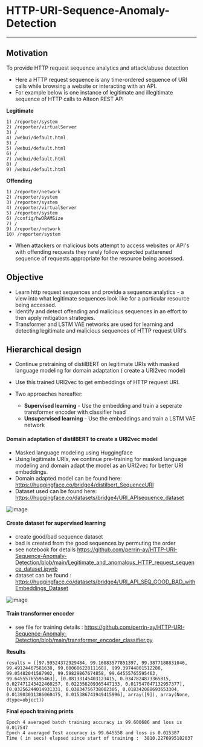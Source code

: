 # HTTP-URI-Sequence-Anomaly-Detection

---

## Motivation

To provide HTTP request sequence analytics and attack/abuse detection

- Here a HTTP request sequence is any time-ordered sequence of URI calls while browsing a website or interacting with an API.
- For example below is one instance of legitimate and illegitimate sequence of HTTP calls to Alteon REST API

**Legitimate**
```
1) /reporter/system
2) /reporter/virtualServer
3) /
4) /webui/default.html
5) /
5) /webui/default.html
6) /
7) /webui/default.html
8) /
9) /webui/default.html
```
**Offending**
```
1) /reporter/network
2) /reporter/system
3) /reporter/system
4) /reporter/virtualServer
5) /reporter/system
6) /config/hwDRAMSize
7) /
9) /reporter/network
10) /reporter/system 
```

- When attackers or malicious bots attempt to access websites or API's with offending requests they rarely follow expected patterened sequence of requests appropriate for the resource being accessed.

## Objective

- Learn http request sequences and provide a sequence analytics - a view into what legitimate sequences look like for a particular resource being accessed.
- Identify and detect offending and malicious sequences in an effort to then apply mitigation strategies.
- Transformer and LSTM VAE networks are used for learning and detecting legitimate and malicious sequences of HTTP request URI's
 

## Hierarchical design

- Continue pretraining of distilBERT on legitimate URIs with masked language modeling for domain adaptation ( create a URI2vec model)
- Use this trained URI2vec to get embeddings of HTTP request URI.
- Two approaches hereafter:
  
   - **Supervised learning** - Use the embedding and train a seperate transformer encoder with classifier head
   - **Unsupervised learning** - Use the embeddings and train a LSTM VAE network

#### Domain adaptation of distilBERT to create a URI2vec model

- Masked language modeling using Huggingface
- Using legitimate URIs, we continue pre-training for masked language modeling and domain adapt the model as an URI2vec for better URI embeddings.
- Domain adapted model can be found here: https://huggingface.co/bridge4/distilbert_SequenceURI
- Dataset used can be found here: https://huggingface.co/datasets/bridge4/URI_APIsequence_dataset

![image](https://github.com/user-attachments/assets/f74091d4-6b20-4eb3-98e7-c222a1f42b29)

#### Create dataset for supervised learning
- create good/bad sequence dataset
- bad is created from the good sequences by permuting the order
- see notebook for details https://github.com/perrin-ay/HTTP-URI-Sequence-Anomaly-Detection/blob/main/Legitimate_and_anomalous_HTTP_request_sequence_dataset.ipynb
- dataset can be found : https://huggingface.co/datasets/bridge4/URI_API_SEQ_GOOD_BAD_withEmbeddings_Dataset
  
![image](https://github.com/user-attachments/assets/2fa115a3-75ae-454c-857f-5479ba43a4b6)

#### Train transformer encoder
- see file for training details : https://github.com/perrin-ay/HTTP-URI-Sequence-Anomaly-Detection/blob/main/transformer_encoder_classifier.py

**Results**
```
results = ([97.59524372929484, 99.16883577851397, 99.3877188831046, 99.49124467581638, 99.60068622811168], [99.39744801512288, 99.05482041587902, 99.59829867674858, 99.64555765595463, 99.64555765595463], [0.08133145403123415, 0.0347824873365815, 0.027471243422460257, 0.022356209365447133, 0.017547047132957377], [0.03256244014931331, 0.03834756738002305, 0.018342088693653304, 0.013903011386060475, 0.015386741949415996], array([9]), array(None, dtype=object))
```

**Final epoch training prints**
```
Epoch 4 averaged batch training accuracy is 99.600686 and loss is 0.017547
Epoch 4 averaged Test accuracy is 99.645558 and loss is 0.015387
Time ( in secs) elapsed since start of training :  3810.2276995182037
```
